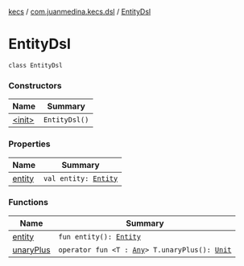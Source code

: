 [kecs](../../index.md) / [com.juanmedina.kecs.dsl](../index.md) / [EntityDsl](./index.md)

# EntityDsl

`class EntityDsl`

### Constructors

| Name | Summary |
|---|---|
| [&lt;init&gt;](-init-.md) | `EntityDsl()` |

### Properties

| Name | Summary |
|---|---|
| [entity](entity.md) | `val entity: `[`Entity`](../../com.juanmedina.kecs.entity/-entity/index.md) |

### Functions

| Name | Summary |
|---|---|
| [entity](entity.md) | `fun entity(): `[`Entity`](../../com.juanmedina.kecs.entity/-entity/index.md) |
| [unaryPlus](unary-plus.md) | `operator fun <T : `[`Any`](https://kotlinlang.org/api/latest/jvm/stdlib/kotlin/-any/index.html)`> T.unaryPlus(): `[`Unit`](https://kotlinlang.org/api/latest/jvm/stdlib/kotlin/-unit/index.html) |
